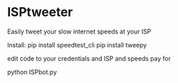 # ISPtweeter
Easily tweet your slow internet speeds at your ISP

Install: 
pip install speedtest_cli
pip install tweepy

edit code to your credentials and ISP and speeds pay for

python ISPbot.py
